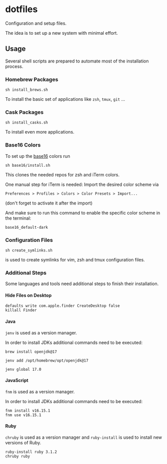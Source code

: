 # dotfiles

Configuration and setup files.

The idea is to set up a new system with minimal effort.


## Usage

Several shell scripts are prepared to automate most of the installation process.


### Homebrew Packages

```
sh install_brews.sh
```
To install the basic set of applications like `zsh`, `tmux`, `git` ...


### Cask Packages

```
sh install_casks.sh
```
To install even more applications.


### Base16 Colors

To set up the [base16](https://github.com/chriskempson/base16) colors run
```
sh base16/install.sh
```
This clones the needed repos for zsh and iTerm colors.

One manual step for iTerm is needed: Import the desired color scheme via

`Preferences > Profiles > Colors > Color Presets > Import...`

(don't forget to activate it after the import)

And make sure to run this command to enable the specific color scheme in the terminal:

```
base16_default-dark
```


### Configuration Files
```
sh create_symlinks.sh
```
is used to create symlinks for vim, zsh and tmux configuration files.


### Additional Steps

Some languages and tools need additional steps to finish their installation.


#### Hide Files on Desktop
```
defaults write com.apple.finder CreateDesktop false
killall Finder
```


#### Java

`jenv` is used as a version manager.

In order to install JDKs additional commands need to be executed:

```
brew install openjdk@17

jenv add /opt/homebrew/opt/openjdk@17

jenv global 17.0
```


#### JavaScript

`fnm` is used as a version manager.

In order to install JDKs additional commands need to be executed:

```
fnm install v16.15.1
fnm use v16.15.1
```


#### Ruby

`chruby` is used as a version manager and `ruby-install` is used to install new versions of Ruby.

```
ruby-install ruby 3.1.2
chruby ruby
```


